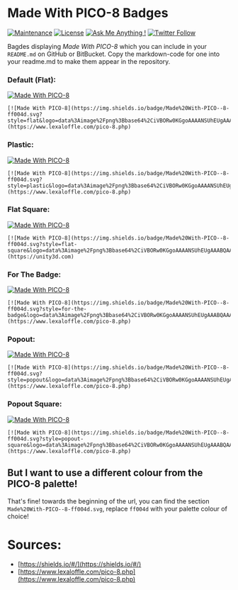 # Made With PICO-8 Badges
[![Maintenance](https://img.shields.io/badge/Maintained%3F-yes-brightgreen.svg)](https://github.com/JoebRogers/MadeWithPICO-8Badges/graphs/commit-activity) 
[![License](https://img.shields.io/badge/License-CC--BY-blue.svg)](https://en.wikipedia.org/wiki/Creative_Commons_license)
[![Ask Me Anything !](https://img.shields.io/badge/Ask%20me-anything-1abc9c.svg)](https://joebrogers.com) 
[![Twitter Follow](https://img.shields.io/twitter/follow/JoebMakesGames.svg?style=social&label=Follow)](https://twitter.com/JoebMakesGames)

Bagdes displaying *Made With PICO-8* which you can include in your `README.md` on GitHub or BitBucket. Copy the markdown-code for one into your readme.md to make them appear in the repository.

### Default (Flat):

[![Made With PICO-8](https://img.shields.io/badge/Made%20With-PICO--8-ff004d.svg?style=flat&logo=data%3Aimage%2Fpng%3Bbase64%2CiVBORw0KGgoAAAANSUhEUgAAABQAAAAUCAYAAACNiR0NAAAAlUlEQVQ4jWP8v5gBFTxOR%2BVXPfuPwp8SxIjCt%2BBG4TIxUBkMfgNZGIyi0IRmoobZxxeo0rcPocp%2FEEEJ08HvZaobyPj%2FjTpqmLAeJM2EtgMo3MHvZeqnw9X%2FXVHSUdhnP5Qw%2Fc%2B7CUVDS%2BsWFH6QpuyIT4cMT8xQBJI%2B1aHwj1%2F3RgnTVJbrKGH29egxFPWD38tUNxAAun4liexlTtMAAAAASUVORK5CYII%3D)](https://www.lexaloffle.com/pico-8.php)
```
[![Made With PICO-8](https://img.shields.io/badge/Made%20With-PICO--8-ff004d.svg?style=flat&logo=data%3Aimage%2Fpng%3Bbase64%2CiVBORw0KGgoAAAANSUhEUgAAABQAAAAUCAYAAACNiR0NAAAAlUlEQVQ4jWP8v5gBFTxOR%2BVXPfuPwp8SxIjCt%2BBG4TIxUBkMfgNZGIyi0IRmoobZxxeo0rcPocp%2FEEEJ08HvZaobyPj%2FjTpqmLAeJM2EtgMo3MHvZeqnw9X%2FXVHSUdhnP5Qw%2Fc%2B7CUVDS%2BsWFH6QpuyIT4cMT8xQBJI%2B1aHwj1%2F3RgnTVJbrKGH29egxFPWD38tUNxAAun4liexlTtMAAAAASUVORK5CYII%3D)](https://www.lexaloffle.com/pico-8.php)
```

### Plastic:

[![Made With PICO-8](https://img.shields.io/badge/Made%20With-PICO--8-ff004d.svg?style=plastic&logo=data%3Aimage%2Fpng%3Bbase64%2CiVBORw0KGgoAAAANSUhEUgAAABQAAAAUCAYAAACNiR0NAAAAlUlEQVQ4jWP8v5gBFTxOR%2BVXPfuPwp8SxIjCt%2BBG4TIxUBkMfgNZGIyi0IRmoobZxxeo0rcPocp%2FEEEJ08HvZaobyPj%2FjTpqmLAeJM2EtgMo3MHvZeqnw9X%2FXVHSUdhnP5Qw%2Fc%2B7CUVDS%2BsWFH6QpuyIT4cMT8xQBJI%2B1aHwj1%2F3RgnTVJbrKGH29egxFPWD38tUNxAAun4liexlTtMAAAAASUVORK5CYII%3D)](https://www.lexaloffle.com/pico-8.php)
```
[![Made With PICO-8](https://img.shields.io/badge/Made%20With-PICO--8-ff004d.svg?style=plastic&logo=data%3Aimage%2Fpng%3Bbase64%2CiVBORw0KGgoAAAANSUhEUgAAABQAAAAUCAYAAACNiR0NAAAAlUlEQVQ4jWP8v5gBFTxOR%2BVXPfuPwp8SxIjCt%2BBG4TIxUBkMfgNZGIyi0IRmoobZxxeo0rcPocp%2FEEEJ08HvZaobyPj%2FjTpqmLAeJM2EtgMo3MHvZeqnw9X%2FXVHSUdhnP5Qw%2Fc%2B7CUVDS%2BsWFH6QpuyIT4cMT8xQBJI%2B1aHwj1%2F3RgnTVJbrKGH29egxFPWD38tUNxAAun4liexlTtMAAAAASUVORK5CYII%3D)](https://www.lexaloffle.com/pico-8.php)
```

### Flat Square:

[![Made With PICO-8](https://img.shields.io/badge/Made%20With-PICO--8-ff004d.svg?style=flat-square&logo=data%3Aimage%2Fpng%3Bbase64%2CiVBORw0KGgoAAAANSUhEUgAAABQAAAAUCAYAAACNiR0NAAAAlUlEQVQ4jWP8v5gBFTxOR%2BVXPfuPwp8SxIjCt%2BBG4TIxUBkMfgNZGIyi0IRmoobZxxeo0rcPocp%2FEEEJ08HvZaobyPj%2FjTpqmLAeJM2EtgMo3MHvZeqnw9X%2FXVHSUdhnP5Qw%2Fc%2B7CUVDS%2BsWFH6QpuyIT4cMT8xQBJI%2B1aHwj1%2F3RgnTVJbrKGH29egxFPWD38tUNxAAun4liexlTtMAAAAASUVORK5CYII%3D)](https://www.lexaloffle.com/pico-8.php)
```
[![Made With PICO-8](https://img.shields.io/badge/Made%20With-PICO--8-ff004d.svg?style=flat-square&logo=data%3Aimage%2Fpng%3Bbase64%2CiVBORw0KGgoAAAANSUhEUgAAABQAAAAUCAYAAACNiR0NAAAAlUlEQVQ4jWP8v5gBFTxOR%2BVXPfuPwp8SxIjCt%2BBG4TIxUBkMfgNZGIyi0IRmoobZxxeo0rcPocp%2FEEEJ08HvZaobyPj%2FjTpqmLAeJM2EtgMo3MHvZeqnw9X%2FXVHSUdhnP5Qw%2Fc%2B7CUVDS%2BsWFH6QpuyIT4cMT8xQBJI%2B1aHwj1%2F3RgnTVJbrKGH29egxFPWD38tUNxAAun4liexlTtMAAAAASUVORK5CYII%3D)](https://unity3d.com)
```

### For The Badge:

[![Made With PICO-8](https://img.shields.io/badge/Made%20With-PICO--8-ff004d.svg?style=for-the-badge&logo=data%3Aimage%2Fpng%3Bbase64%2CiVBORw0KGgoAAAANSUhEUgAAABQAAAAUCAYAAACNiR0NAAAAlUlEQVQ4jWP8v5gBFTxOR%2BVXPfuPwp8SxIjCt%2BBG4TIxUBkMfgNZGIyi0IRmoobZxxeo0rcPocp%2FEEEJ08HvZaobyPj%2FjTpqmLAeJM2EtgMo3MHvZeqnw9X%2FXVHSUdhnP5Qw%2Fc%2B7CUVDS%2BsWFH6QpuyIT4cMT8xQBJI%2B1aHwj1%2F3RgnTVJbrKGH29egxFPWD38tUNxAAun4liexlTtMAAAAASUVORK5CYII%3D)](https://www.lexaloffle.com/pico-8.php)
```
[![Made With PICO-8](https://img.shields.io/badge/Made%20With-PICO--8-ff004d.svg?style=for-the-badge&logo=data%3Aimage%2Fpng%3Bbase64%2CiVBORw0KGgoAAAANSUhEUgAAABQAAAAUCAYAAACNiR0NAAAAlUlEQVQ4jWP8v5gBFTxOR%2BVXPfuPwp8SxIjCt%2BBG4TIxUBkMfgNZGIyi0IRmoobZxxeo0rcPocp%2FEEEJ08HvZaobyPj%2FjTpqmLAeJM2EtgMo3MHvZeqnw9X%2FXVHSUdhnP5Qw%2Fc%2B7CUVDS%2BsWFH6QpuyIT4cMT8xQBJI%2B1aHwj1%2F3RgnTVJbrKGH29egxFPWD38tUNxAAun4liexlTtMAAAAASUVORK5CYII%3D)](https://www.lexaloffle.com/pico-8.php)
```

### Popout:

[![Made With PICO-8](https://img.shields.io/badge/Made%20With-PICO--8-ff004d.svg?style=popout&logo=data%3Aimage%2Fpng%3Bbase64%2CiVBORw0KGgoAAAANSUhEUgAAABQAAAAUCAYAAACNiR0NAAAAlUlEQVQ4jWP8v5gBFTxOR%2BVXPfuPwp8SxIjCt%2BBG4TIxUBkMfgNZGIyi0IRmoobZxxeo0rcPocp%2FEEEJ08HvZaobyPj%2FjTpqmLAeJM2EtgMo3MHvZeqnw9X%2FXVHSUdhnP5Qw%2Fc%2B7CUVDS%2BsWFH6QpuyIT4cMT8xQBJI%2B1aHwj1%2F3RgnTVJbrKGH29egxFPWD38tUNxAAun4liexlTtMAAAAASUVORK5CYII%3D)](https://www.lexaloffle.com/pico-8.php)
```
[![Made With PICO-8](https://img.shields.io/badge/Made%20With-PICO--8-ff004d.svg?style=popout&logo=data%3Aimage%2Fpng%3Bbase64%2CiVBORw0KGgoAAAANSUhEUgAAABQAAAAUCAYAAACNiR0NAAAAlUlEQVQ4jWP8v5gBFTxOR%2BVXPfuPwp8SxIjCt%2BBG4TIxUBkMfgNZGIyi0IRmoobZxxeo0rcPocp%2FEEEJ08HvZaobyPj%2FjTpqmLAeJM2EtgMo3MHvZeqnw9X%2FXVHSUdhnP5Qw%2Fc%2B7CUVDS%2BsWFH6QpuyIT4cMT8xQBJI%2B1aHwj1%2F3RgnTVJbrKGH29egxFPWD38tUNxAAun4liexlTtMAAAAASUVORK5CYII%3D)](https://www.lexaloffle.com/pico-8.php)
```

### Popout Square:

[![Made With PICO-8](https://img.shields.io/badge/Made%20With-PICO--8-ff004d.svg?style=popout-square&logo=data%3Aimage%2Fpng%3Bbase64%2CiVBORw0KGgoAAAANSUhEUgAAABQAAAAUCAYAAACNiR0NAAAAlUlEQVQ4jWP8v5gBFTxOR%2BVXPfuPwp8SxIjCt%2BBG4TIxUBkMfgNZGIyi0IRmoobZxxeo0rcPocp%2FEEEJ08HvZaobyPj%2FjTpqmLAeJM2EtgMo3MHvZeqnw9X%2FXVHSUdhnP5Qw%2Fc%2B7CUVDS%2BsWFH6QpuyIT4cMT8xQBJI%2B1aHwj1%2F3RgnTVJbrKGH29egxFPWD38tUNxAAun4liexlTtMAAAAASUVORK5CYII%3D)](https://www.lexaloffle.com/pico-8.php)
```
[![Made With PICO-8](https://img.shields.io/badge/Made%20With-PICO--8-ff004d.svg?style=popout-square&logo=data%3Aimage%2Fpng%3Bbase64%2CiVBORw0KGgoAAAANSUhEUgAAABQAAAAUCAYAAACNiR0NAAAAlUlEQVQ4jWP8v5gBFTxOR%2BVXPfuPwp8SxIjCt%2BBG4TIxUBkMfgNZGIyi0IRmoobZxxeo0rcPocp%2FEEEJ08HvZaobyPj%2FjTpqmLAeJM2EtgMo3MHvZeqnw9X%2FXVHSUdhnP5Qw%2Fc%2B7CUVDS%2BsWFH6QpuyIT4cMT8xQBJI%2B1aHwj1%2F3RgnTVJbrKGH29egxFPWD38tUNxAAun4liexlTtMAAAAASUVORK5CYII%3D)](https://www.lexaloffle.com/pico-8.php)
```

## But I want to use a different colour from the PICO-8 palette!

That's fine! towards the beginning of the url, you can find the section `Made%20With-PICO--8-ff004d.svg`, replace `ff004d` with your palette colour of choice!

# Sources:
- [https://shields.io/#/](https://shields.io/#/)
- [https://www.lexaloffle.com/pico-8.php](https://www.lexaloffle.com/pico-8.php)
